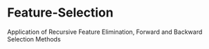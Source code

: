 # Feature-Selection
Application of Recursive Feature Elimination, Forward and Backward Selection Methods
